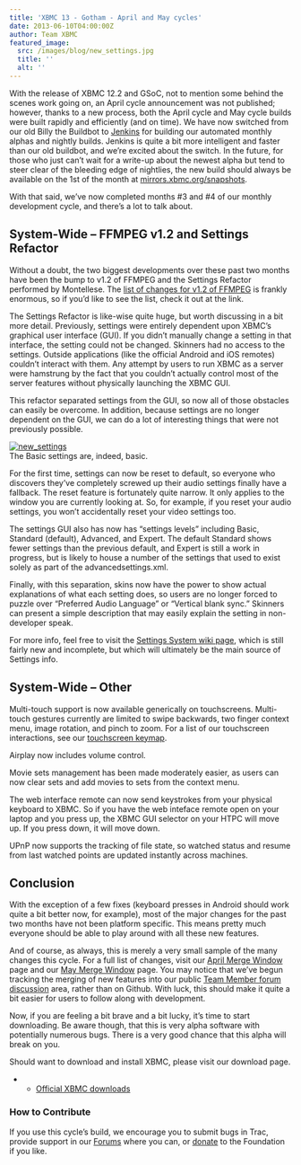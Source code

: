 ```yaml
---
title: 'XBMC 13 - Gotham - April and May cycles'
date: 2013-06-10T04:00:00Z
author: Team XBMC
featured_image:
  src: /images/blog/new_settings.jpg
  title: ''
  alt: ''
---
```

With the release of XBMC 12.2 and GSoC, not to mention some behind the scenes work going on, an April cycle announcement was not published; however, thanks to a new process, both the April cycle and May cycle builds were built rapidly and efficiently (and on time). We have now switched from our old Billy the Buildbot to [Jenkins](https://en.wikipedia.org/wiki/Jenkins_(software) "Wikipedia article on Jenkins") for building our automated monthly alphas and nightly builds. Jenkins is quite a bit more intelligent and faster than our old buildbot, and we’re excited about the switch. In the future, for those who just can’t wait for a write-up about the newest alpha but tend to steer clear of the bleeding edge of nightlies, the new build should always be available on the 1st of the month at [mirrors.xbmc.org/snapshots](http://mirrors.xbmc.org:8989/snapshots/).

 With that said, we’ve now completed months #3 and #4 of our monthly development cycle, and there’s a lot to talk about.

 System-Wide – FFMPEG v1.2 and Settings Refactor
-----------------------------------------------

 Without a doubt, the two biggest developments over these past two months have been the bump to v1.2 of FFMPEG and the Settings Refactor performed by Montellese. The [list of changes for v1.2 of FFMPEG](https://github.com/xbmc/xbmc/blob/master/lib/ffmpeg/Changelog "FFMPEG git shortlog") is frankly enormous, so if you’d like to see the list, check it out at the link.

 The Settings Refactor is like-wise quite huge, but worth discussing in a bit more detail. Previously, settings were entirely dependent upon XBMC’s graphical user interface (GUI). If you didn’t manually change a setting in that interface, the setting could not be changed. Skinners had no access to the settings. Outside applications (like the official Android and iOS remotes) couldn’t interact with them. Any attempt by users to run XBMC as a server were hamstrung by the fact that you couldn’t actually control most of the server features without physically launching the XBMC GUI.

 This refactor separated settings from the GUI, so now all of those obstacles can easily be overcome. In addition, because settings are no longer dependent on the GUI, we can do a lot of interesting things that were not previously possible.

 [![new_settings](/sites/default/files/uploads/new_settings-300x168.jpg)](/sites/default/files/uploads/new_settings.jpg)  
 The Basic settings are, indeed, basic.

  For the first time, settings can now be reset to default, so everyone who discovers they’ve completely screwed up their audio settings finally have a fallback. The reset feature is fortunately quite narrow. It only applies to the window you are currently looking at. So, for example, if you reset your audio settings, you won’t accidentally reset your video settings too.

 The settings GUI also has now has “settings levels” including Basic, Standard (default), Advanced, and Expert. The default Standard shows fewer settings than the previous default, and Expert is still a work in progress, but is likely to house a number of the settings that used to exist solely as part of the advancedsettings.xml.

 Finally, with this separation, skins now have the power to show actual explanations of what each setting does, so users are no longer forced to puzzle over “Preferred Audio Language” or “Vertical blank sync.” Skinners can present a simple description that may easily explain the setting in non-developer speak.

 For more info, feel free to visit the [Settings System wiki page](https://kodi.wiki/view/Settings_System "XBMC Settings System wiki page"), which is still fairly new and incomplete, but which will ultimately be the main source of Settings info.

 System-Wide – Other
-------------------

 Multi-touch support is now available generically on touchscreens. Multi-touch gestures currently are limited to swipe backwards, two finger context menu, image rotation, and pinch to zoom. For a list of our touchscreen interactions, see our [touchscreen keymap](https://github.com/xbmc/xbmc/blob/master/system/keymaps/touchscreen.xml "XBMC Touchscreen Keymap").

 Airplay now includes volume control.

 Movie sets management has been made moderately easier, as users can now clear sets and add movies to sets from the context menu.

 The web interface remote can now send keystrokes from your physical keyboard to XBMC. So if you have the web inteface remote open on your laptop and you press up, the XBMC GUI selector on your HTPC will move up. If you press down, it will move down.

 UPnP now supports the tracking of file state, so watched status and resume from last watched points are updated instantly across machines.

 Conclusion
----------

 With the exception of a few fixes (keyboard presses in Android should work quite a bit better now, for example), most of the major changes for the past two months have not been platform specific. This means pretty much everyone should be able to play around with all these new features.

 And of course, as always, this is merely a very small sample of the many changes this cycle. For a full list of changes, visit our [April Merge Window](https://forum.kodi.tv/showthread.php?tid=161565 "April Merge Window") page and our [May Merge Window](https://forum.kodi.tv/showthread.php?tid=162128 "May Merge Window") page. You may notice that we’ve begun tracking the merging of new features into our public [Team Member forum discussion](https://forum.kodi.tv/forumdisplay.php?fid=183 "Team Member Discussion") area, rather than on Github. With luck, this should make it quite a bit easier for users to follow along with development.

 Now, if you are feeling a bit brave and a bit lucky, it’s time to start downloading. Be aware though, that this is very alpha software with potentially numerous bugs. There is a very good chance that this alpha will break on you.

 Should want to download and install XBMC, please visit our download page.

 
 * * [Official XBMC downloads](https://kodi.wiki/download/)
 
 ### How to Contribute

 If you use this cycle’s build, we encourage you to submit bugs in Trac, provide support in our [Forums](https://forum.kodi.tv/ "XBMC Forums") where you can, or [donate](https://kodi.wiki/contribute/donate/ "XBMC Foundation Donations") to the Foundation if you like.

 